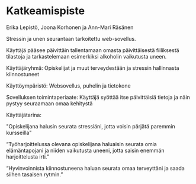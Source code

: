 # Katkeamispiste

Erika Lepistö, Joona Korhonen ja Ann-Mari Räsänen

Stressin ja unen seurantaan tarkoitettu web-sovellus.

Käyttäjä pääsee päivittäin tallentamaan omasta päivittäisestä fiiliksestä tilastoja ja tarkastelemaan esimerkiksi alkoholin vaikutusta uneen.

Käyttäjäryhmä:
Opiskelijat ja muut terveydestään ja stressin hallinnasta kiinnostuneet

Käyttöympäristö:
Websovellus, puhelin ja tietokone

Sovelluksen toimintaperiaate:
Käyttäjä syöttää itse päivittäisiä tietoja ja näin pystyy seuraamaan omaa kehitystä

Käyttäjätarina:

"Opiskelijana halusin seurata stressiäni, jotta voisin pärjätä paremmin kursseilla"

“Työharjoittelussa olevana opiskelijana haluaisin seurata omia elämäntapojani ja niiden vaikutusta uneeni, jotta saisin enemmän harjoittelusta irti.”

“Hyvinvoinnista kiinnostuneena haluan seurata omaa terveyttäni ja saada siihen tasaisen rytmin.”
